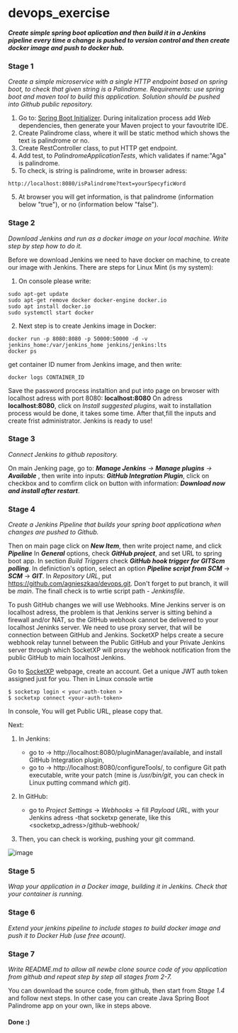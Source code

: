 # devops_exercise

***Create simple spring boot aplication and then build it in a Jenkins
pipeline every time a change is pushed to version control and then create
docker image and push to docker hub.***



### Stage 1
*Create a simple microservice with a single HTTP endpoint based on spring
boot, to check that given string is a Palindrome.
Requirements: use spring boot and maven tool to build this application.
Solution should be pushed into Github public repository.*

1. Go to: [Spring Boot Initializer](https://start.spring.io/). During initalization process add *Web* dependencies, then generate your Maven project to your favoutrite IDE.
2. Create Palindrome class, where it will be static method which shows the text is palindrome or no.
3. Create RestController class, to put HTTP get endpoint.
4. Add test, to *PalindromeApplicationTests*, which validates if name:"Aga" is palindrome.
5. To check, is string is palindrome, write in browser adress: 
  ```
  http://localhost:8080/isPalindrome?text=yourSpecyficWord
  
  ```
5. At browser you will get information, is that palindrome (information below "true"), or no (information below "false").

### Stage 2
*Download Jenkins and run as a docker image on your local machine. Write
step by step how to do it.*

Before we download Jenkins we need to have docker on machine, to create our image with Jenkins. 
There are steps for Linux Mint (is my system):
1. On console please write:
  ```
  sudo apt-get update
  sudo apt-get remove docker docker-engine docker.io
  sudo apt install docker.io
  sudo systemctl start docker
  ```
2. Next step is to create Jenkins image in Docker:
  ```
  docker run -p 8080:8080 -p 50000:50000 -d -v jenkins_home:/var/jenkins_home jenkins/jenkins:lts
  docker ps
  ```
  get container ID numer from Jenkins image, and then write:
  ```
  docker logs CONTAINER_ID
  ```
  Save the password process instaltion and put into page on brwoser with localhost adress with port 8080: **localhost:8080**
  On adress **localhost:8080**, click on *Install suggested plugins*, wait to installation process would be done, it takes some time.
  After that,fill the inputs and create frist administrator. 
  Jenkins is ready to use!

### Stage 3
*Connect Jenkins to github repository.*

On main Jenking page, go to: ***Manage Jenkins** -> **Manage plugins** -> **Available*** , then write into inputs: ***GitHub Integration Plugin***, click on checkbox and to comfirm click on button with information: ***Download now and install after restart***.

### Stage 4
*Create a Jenkins Pipeline that builds your spring boot applicationa when
changes are pushed to Github.*

Then on main page click on ***New Item***, then write project name, and click ***Pipeline***
In ***General*** options, check ***GitHub project***, and set URL to spring boot app.
In section *Build Triggers* check ***GitHub hook trigger for GITScm polling***.
In definiction's option, select an option ***Pipeline script from SCM*** -> ***SCM*** -> ***GIT***.
In *Repository URL*, put https://github.com/agnieszkaq/devops.git. Don't forget to put branch, it will be *main*.
The finall check is to wrtie script path - *Jenkinsfile*.

To push GitHub changes we will use Webhooks. Mine Jenkins server is on localhost adress, the problem is that Jenkins server is sitting behind a firewall and/or NAT, so the GitHub webhook cannot be delivered to your localhost Jeninks server. 
We need to use proxy server, that will be connection between GitHub and Jenkins. SocketXP helps create a secure webhook relay tunnel between the Public GitHub and your Private Jenkins server through which SocketXP will proxy the webhook notification from the public GitHub to main localhost Jenkins.

Go to [SocketXP](https://www.socketxp.com/) webpage, create an account. Get a unique JWT auth token assigned just for you.
Then in Linux console wrtie 
``` 
$ socketxp login < your-auth-token >
$ socketxp connect <your-auth-token>
```
In console, You will get Public URL, please copy that. 

Next:
1. In Jenkins:
    - go to -> http://localhost:8080/pluginManager/available, and install GitHub Integration plugin,
    - go to -> http://localhost:8080/configureTools/, to configure Git path executable, write your patch (mine is */usr/bin/git*, you can check in Linux putting command *which git*).
     
2. In GitHub:
    - go to *Project Settings* -> *Webhooks* -> fill *Payload URL*, with your Jenkins adress -that socketxp generate, like this <socketxp_adress>/github-webhook/

3. Then, you can check is working, pushing your git command.

![image](https://user-images.githubusercontent.com/59511312/118279307-47268680-b4cb-11eb-8658-40a025326ac9.png)


### Stage 5
*Wrap your application in a Docker image, building it in Jenkins. Check
that your container is running.*

### Stage 6
*Extend your jenkins pipeline to include stages to build docker image and
push it to Docker Hub (use free acount).*

### Stage 7
*Write README.md to allow all newbe clone source code of you application
from github and repeat step by step all stages from 2-7.*

You can download the source code, from github, then start from *Stage 1.4* and follow next steps.
In other case you can create Java Spring Boot Palindrome app on your own, like in steps above.

#### Done :) 
